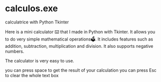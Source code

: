 # calculos.exe
calculatrice with Python Tkinter


Here is a mini calculator ⌨️ that I made in Python with Tkinter. It allows you to do very simple mathematical operations🗳. It includes features such as addition, subtraction, multiplication and division. It also supports negative numbers.

The calculator is very easy to use.

you can press space to get the result of your calculation
you can press Esc to clear the whole text box

